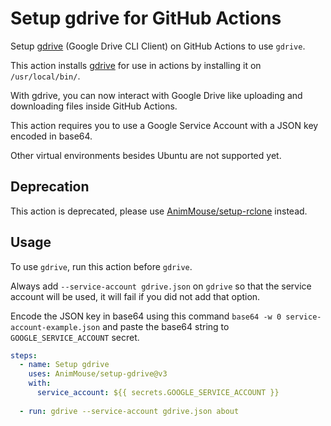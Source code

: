 # Setup gdrive for GitHub Actions
Setup [gdrive](https://github.com/prasmussen/gdrive) (Google Drive CLI Client) on GitHub Actions to use `gdrive`.

This action installs [gdrive](https://github.com/prasmussen/gdrive) for use in actions by installing it on `/usr/local/bin/`.

With gdrive, you can now interact with Google Drive like uploading and downloading files inside GitHub Actions. 

This action requires you to use a Google Service Account with a JSON key encoded in base64.

Other virtual environments besides Ubuntu are not supported yet.

## Deprecation
This action is deprecated, please use [AnimMouse/setup-rclone](https://github.com/AnimMouse/setup-rclone) instead.

## Usage
To use `gdrive`, run this action before `gdrive`.

Always add `--service-account gdrive.json` on `gdrive` so that the service account will be used, it will fail if you did not add that option.

Encode the JSON key in base64 using this command `base64 -w 0 service-account-example.json` and paste the base64 string to `GOOGLE_SERVICE_ACCOUNT` secret.

```yaml
steps:
  - name: Setup gdrive
    uses: AnimMouse/setup-gdrive@v3
    with:
      service_account: ${{ secrets.GOOGLE_SERVICE_ACCOUNT }}
      
  - run: gdrive --service-account gdrive.json about
```